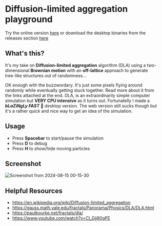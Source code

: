 # Diffusion-limited aggregation playground

Try the online version [here](https://thanosfisherman.github.io/dla-experiments/) or download the desktop binaries from the releases section [here](https://github.com/ThanosFisherman/dla-experiments/releases)

## What's this?

It's my take on **Diffusion-limited aggregation** algorithm (DLA) using a two-dimensional **Brownian motion** with an **off-lattice** approach to generate tree-like structures out of randomness...


OK enough with the buzzwordary. It's just some pixels flying around randomly while eventually getting stuck together. Read more about it from the links attached at the end.
DLA, is an extraordinarily simple computer simulation but **VERY CPU intensive** as it turns out. Fortunatelly I made a ***bLaZiNgLy FAST*** 🚀 desktop version. The web version still sucks though but it's a rather quick and nice way to get an idea of the simulation.

## Usage

* Press **Spacebar** to start/pause the simulation
* Press **D** to debug
* Press **H** to show/hide moving particles

## Screenshot

![Screenshot from 2024-08-15 00-15-30](https://github.com/user-attachments/assets/b4c8fac7-35af-4d2b-8e9c-e4e5a5b03a1d)

## Helpful Resources

* https://en.wikipedia.org/wiki/Diffusion-limited_aggregation
* https://gauss.math.yale.edu/fractals/Panorama/Physics/DLA/DLA.html
* https://paulbourke.net/fractals/dla/
* https://www.youtube.com/watch?v=Cl_Gjj80gPE

